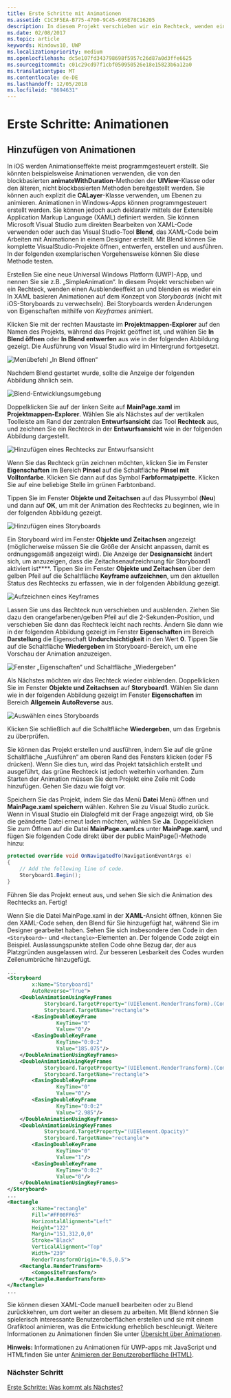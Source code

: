 ```yaml
---
title: Erste Schritte mit Animationen
ms.assetid: C1C3F5EA-B775-4700-9C45-695E78C16205
description: In diesem Projekt verschieben wir ein Rechteck, wenden einen Ausblendeeffekt an und blenden das Rechteck wieder ein
ms.date: 02/08/2017
ms.topic: article
keywords: Windows10, UWP
ms.localizationpriority: medium
ms.openlocfilehash: dc5e107fd343798698f5957c26d87a0d3ffe6625
ms.sourcegitcommit: c01c29cd97f1cbf050950526e18e15823b6a12a0
ms.translationtype: MT
ms.contentlocale: de-DE
ms.lasthandoff: 12/05/2018
ms.locfileid: "8694631"
---
```

# <a name="getting-started-animation"></a>Erste Schritte: Animationen


## <a name="adding-animations"></a>Hinzufügen von Animationen

In iOS werden Animationseffekte meist programmgesteuert erstellt. Sie könnten beispielsweise Animationen verwenden, die von den blockbasierten **animateWithDuration**-Methoden der **UIView**-Klasse oder den älteren, nicht blockbasierten Methoden bereitgestellt werden. Sie können auch explizit die **CALayer**-Klasse verwenden, um Ebenen zu animieren. Animationen in Windows-Apps können programmgesteuert erstellt werden. Sie können jedoch auch deklarativ mittels der Extensible Application Markup Language (XAML) definiert werden. Sie können Microsoft Visual Studio zum direkten Bearbeiten von XAML-Code verwenden oder auch das Visual Studio-Tool **Blend**, das XAML-Code beim Arbeiten mit Animationen in einem Designer erstellt. Mit Blend können Sie komplette VisualStudio-Projekte öffnen, entwerfen, erstellen und ausführen. In der folgenden exemplarischen Vorgehensweise können Sie diese Methode testen.

Erstellen Sie eine neue Universal Windows Platform (UWP)-App, und nennen Sie sie z.B. „SimpleAnimation“. In diesem Projekt verschieben wir ein Rechteck, wenden einen Ausblendeeffekt an und blenden es wieder ein In XAML basieren Animationen auf dem Konzept von *Storyboards* (nicht mit iOS-Storyboards zu verwechseln). Bei Storyboards werden Änderungen von Eigenschaften mithilfe von *Keyframes* animiert.

Klicken Sie mit der rechten Maustaste im **Projektmappen-Explorer** auf den Namen des Projekts, während das Projekt geöffnet ist, und wählen Sie **In Blend öffnen** oder **In Blend entwerfen** aus wie in der folgenden Abbildung gezeigt. Die Ausführung von Visual Studio wird im Hintergrund fortgesetzt.

![Menübefehl „In Blend öffnen“](images/ios-to-uwp/vs-open-in-blend.png)

Nachdem Blend gestartet wurde, sollte die Anzeige der folgenden Abbildung ähnlich sein.

![Blend-Entwicklungsumgebung](images/ios-to-uwp/blend-1.png)

Doppelklicken Sie auf der linken Seite auf **MainPage.xaml** im **Projektmappen-Explorer**. Wählen Sie als Nächstes auf der vertikalen Toolleiste am Rand der zentralen **Entwurfsansicht** das Tool **Rechteck** aus, und zeichnen Sie ein Rechteck in der **Entwurfsansicht** wie in der folgenden Abbildung dargestellt.

![Hinzufügen eines Rechtecks zur Entwurfsansicht](images/ios-to-uwp/blend-2.png)

Wenn Sie das Rechteck grün zeichnen möchten, klicken Sie im Fenster **Eigenschaften** im Bereich **Pinsel** auf die Schaltfläche **Pinsel mit Volltonfarbe**. Klicken Sie dann auf das Symbol **Farbformatpipette**. Klicken Sie auf eine beliebige Stelle im grünen Farbtonband.

Tippen Sie im Fenster **Objekte und Zeitachsen** auf das Plussymbol (**Neu**) und dann auf **OK**, um mit der Animation des Rechtecks zu beginnen, wie in der folgenden Abbildung gezeigt.

![Hinzufügen eines Storyboards](images/ios-to-uwp/blend-3.png)

Ein Storyboard wird im Fenster **Objekte und Zeitachsen** angezeigt (möglicherweise müssen Sie die Größe der Ansicht anpassen, damit es ordnungsgemäß angezeigt wird). Die Anzeige der **Designansicht** ändert sich, um anzuzeigen, dass die Zeitachsenaufzeichnung für Storyboard1 aktiviert ist****. Tippen Sie im Fenster **Objekte und Zeitachsen** über dem gelben Pfeil auf die Schaltfläche **Keyframe aufzeichnen**, um den aktuellen Status des Rechtecks zu erfassen, wie in der folgenden Abbildung gezeigt.

![Aufzeichnen eines Keyframes](images/ios-to-uwp/blend-4.png)

Lassen Sie uns das Rechteck nun verschieben und ausblenden. Ziehen Sie dazu den orangefarbenen/gelben Pfeil auf die 2-Sekunden-Position, und verschieben Sie dann das Rechteck leicht nach rechts. Ändern Sie dann wie in der folgenden Abbildung gezeigt im Fenster **Eigenschaften** im Bereich **Darstellung** die Eigenschaft **Undurchsichtigkeit** in den Wert **0**. Tippen Sie auf die Schaltfläche **Wiedergeben** im Storyboard-Bereich, um eine Vorschau der Animation anzuzeigen.

![Fenster „Eigenschaften“ und Schaltfläche „Wiedergeben“](images/ios-to-uwp/blend-5.png)

Als Nächstes möchten wir das Rechteck wieder einblenden. Doppelklicken Sie im Fenster **Objekte und Zeitachsen** auf **Storyboard1**. Wählen Sie dann wie in der folgenden Abbildung gezeigt im Fenster **Eigenschaften** im Bereich **Allgemein** **AutoReverse** aus.

![Auswählen eines Storyboards](images/ios-to-uwp/blend-6.png)

Klicken Sie schließlich auf die Schaltfläche **Wiedergeben**, um das Ergebnis zu überprüfen.

Sie können das Projekt erstellen und ausführen, indem Sie auf die grüne Schaltfläche „Ausführen“ am oberen Rand des Fensters klicken (oder F5 drücken). Wenn Sie dies tun, wird das Projekt tatsächlich erstellt und ausgeführt, das grüne Rechteck ist jedoch weiterhin vorhanden. Zum Starten der Animation müssen Sie dem Projekt eine Zeile mit Code hinzufügen. Gehen Sie dazu wie folgt vor.

Speichern Sie das Projekt, indem Sie das Menü **Datei** Menü öffnen und **MainPage.xaml speichern** wählen. Kehren Sie zu Visual Studio zurück. Wenn in Visual Studio ein Dialogfeld mit der Frage angezeigt wird, ob Sie die geänderte Datei erneut laden möchten, wählen Sie **Ja**. Doppelklicken Sie zum Öffnen auf die Datei **MainPage.xaml.cs** unter **MainPage.xaml**, und fügen Sie folgenden Code direkt über der public MainPage()-Methode hinzu:

```csharp
protected override void OnNavigatedTo(NavigationEventArgs e)
{
    // Add the following line of code.
    Storyboard1.Begin();
}
```

Führen Sie das Projekt erneut aus, und sehen Sie sich die Animation des Rechtecks an. Fertig!

Wenn Sie die Datei MainPage.xaml in der **XAML**-Ansicht öffnen, können Sie den XAML-Code sehen, den Blend für Sie hinzugefügt hat, während Sie im Designer gearbeitet haben. Sehen Sie sich insbesondere den Code in den `<Storyboard>`- und `<Rectangle>`-Elementen an. Der folgende Code zeigt ein Beispiel. Auslassungspunkte stellen Code ohne Bezug dar, der aus Platzgründen ausgelassen wird. Zur besseren Lesbarkeit des Codes wurden Zeilenumbrüche hinzugefügt.

```xml
...
<Storyboard 
        x:Name="Storyboard1" 
        AutoReverse="True">
    <DoubleAnimationUsingKeyFrames 
            Storyboard.TargetProperty="(UIElement.RenderTransform).(CompositeTransform.TranslateX)"
            Storyboard.TargetName="rectangle">
        <EasingDoubleKeyFrame 
                KeyTime="0" 
                Value="0"/>
        <EasingDoubleKeyFrame 
                KeyTime="0:0:2" 
                Value="185.075"/>
    </DoubleAnimationUsingKeyFrames>
    <DoubleAnimationUsingKeyFrames 
            Storyboard.TargetProperty="(UIElement.RenderTransform).(CompositeTransform.TranslateY)" 
            Storyboard.TargetName="rectangle">
        <EasingDoubleKeyFrame 
                KeyTime="0" 
                Value="0"/>
        <EasingDoubleKeyFrame 
                KeyTime="0:0:2" 
                Value="2.985"/>
    </DoubleAnimationUsingKeyFrames>
    <DoubleAnimationUsingKeyFrames 
            Storyboard.TargetProperty="(UIElement.Opacity)" 
            Storyboard.TargetName="rectangle">
        <EasingDoubleKeyFrame 
                KeyTime="0" 
                Value="1"/>
        <EasingDoubleKeyFrame 
                KeyTime="0:0:2"
                Value="0"/>
    </DoubleAnimationUsingKeyFrames>
</Storyboard>
...
<Rectangle 
        x:Name="rectangle" 
        Fill="#FF00FF63" 
        HorizontalAlignment="Left" 
        Height="122" 
        Margin="151,312,0,0" 
        Stroke="Black" 
        VerticalAlignment="Top" 
        Width="239" 
        RenderTransformOrigin="0.5,0.5">
    <Rectangle.RenderTransform>
        <CompositeTransform/>
    </Rectangle.RenderTransform>
</Rectangle>
...
```

Sie können diesen XAML-Code manuell bearbeiten oder zu Blend zurückkehren, um dort weiter an diesem zu arbeiten. Mit Blend können Sie spielerisch interessante Benutzeroberflächen erstellen und sie mit einem Grafiktool animieren, was die Entwicklung erheblich beschleunigt. Weitere Informationen zu Animationen finden Sie unter [Übersicht über Animationen](https://msdn.microsoft.com/library/windows/apps/mt187350).

**Hinweis:** Informationen zu Animationen für <span class="legacy-term">UWP-apps mit JavaScript und HTML</span>finden Sie unter [Animieren der Benutzeroberfläche (HTML)](https://msdn.microsoft.com/library/windows/apps/hh465165).

### <a name="next-step"></a>Nächster Schritt

[Erste Schritte: Was kommt als Nächstes?](getting-started-what-next.md)
